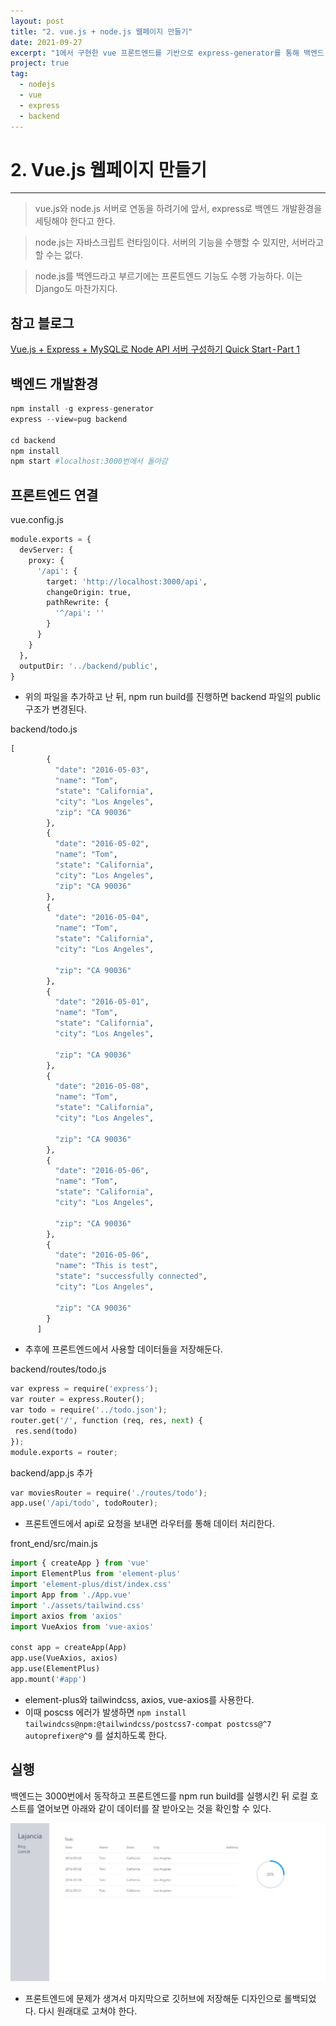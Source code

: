 ```yaml
---
layout: post
title: "2. vue.js + node.js 웹페이지 만들기"
date: 2021-09-27
excerpt: "1에서 구현한 vue 프론트엔드를 기반으로 express-generator를 통해 백엔드 서버와 연결해보도록 한다"
project: true
tag:
  - nodejs
  - vue
  - express
  - backend
---
```


# 2. Vue.js 웹페이지 만들기

---

> vue.js와 node.js 서버로 연동을 하려기에 앞서, express로 백엔드 개발환경을 세팅해야 한다고 한다.

> node.js는 자바스크립트 런타임이다. 서버의 기능을 수행할 수 있지만, 서버라고 할 수는 없다.

> node.js를 백엔드라고 부르기에는 프론트엔드 기능도 수행 가능하다. 이는 Django도 마찬가지다.

## 참고 블로그

[Vue.js + Express + MySQL로 Node API 서버 구성하기 Quick Start - Part 1](https://medium.com/hivelab-dev/vue-express-mysql-part1-98f68408d444)

## 백엔드 개발환경

```python
npm install -g express-generator
express --view=pug backend

cd backend
npm install
npm start #localhost:3000번에서 돌아감
```

## 프론트엔드 연결

vue.config.js

```python
module.exports = {
  devServer: {
    proxy: {
      '/api': {
        target: 'http://localhost:3000/api',
        changeOrigin: true,
        pathRewrite: {
          '^/api': ''
        }
      }
    }
  },
  outputDir: '../backend/public',
}
```

- 위의 파일을 추가하고 난 뒤, npm run build를 진행하면 backend 파일의 public 구조가 변경된다.

backend/todo.js

```python
[
        {
          "date": "2016-05-03",
          "name": "Tom",
          "state": "California",
          "city": "Los Angeles",
          "zip": "CA 90036"
        },
        {
          "date": "2016-05-02",
          "name": "Tom",
          "state": "California",
          "city": "Los Angeles",
          "zip": "CA 90036"
        },
        {
          "date": "2016-05-04",
          "name": "Tom",
          "state": "California",
          "city": "Los Angeles",

          "zip": "CA 90036"
        },
        {
          "date": "2016-05-01",
          "name": "Tom",
          "state": "California",
          "city": "Los Angeles",

          "zip": "CA 90036"
        },
        {
          "date": "2016-05-08",
          "name": "Tom",
          "state": "California",
          "city": "Los Angeles",

          "zip": "CA 90036"
        },
        {
          "date": "2016-05-06",
          "name": "Tom",
          "state": "California",
          "city": "Los Angeles",

          "zip": "CA 90036"
        },
        {
          "date": "2016-05-06",
          "name": "This is test",
          "state": "successfully connected",
          "city": "Los Angeles",

          "zip": "CA 90036"
        }
      ]
```

- 추후에 프론트엔드에서 사용할 데이터들을 저장해둔다.

backend/routes/todo.js

```python
var express = require('express');
var router = express.Router();
var todo = require('../todo.json');
router.get('/', function (req, res, next) {
 res.send(todo)
});
module.exports = router;
```

backend/app.js 추가

```python
var moviesRouter = require('./routes/todo');
app.use('/api/todo', todoRouter);
```

- 프론트엔드에서 api로 요청을 보내면 라우터를 통해 데이터 처리한다.

front_end/src/main.js

```python
import { createApp } from 'vue'
import ElementPlus from 'element-plus'
import 'element-plus/dist/index.css'
import App from './App.vue'
import './assets/tailwind.css'
import axios from 'axios'
import VueAxios from 'vue-axios'

const app = createApp(App)
app.use(VueAxios, axios)
app.use(ElementPlus)
app.mount('#app')
```

- element-plus와 tailwindcss, axios, vue-axios를 사용한다.
- 이때 poscss 에러가 발생하면 `npm install tailwindcss@npm:@tailwindcss/postcss7-compat postcss@^7 autoprefixer@^9` 를 설치하도록 한다.

## 실행

백엔드는 3000번에서 동작하고 프론트엔드를 npm run build를 실행시킨 뒤 로컬 호스트를 열어보면 아래와 같이 데이터를 잘 받아오는 것을 확인할 수 있다.

![Screenshot 2021-09-22 at 19.06.24.jpg](2-first.jpg)

- 프론트엔드에 문제가 생겨서 마지막으로 깃허브에 저장해둔 디자인으로 롤백되었다. 다시 원래대로 고쳐야 한다.

